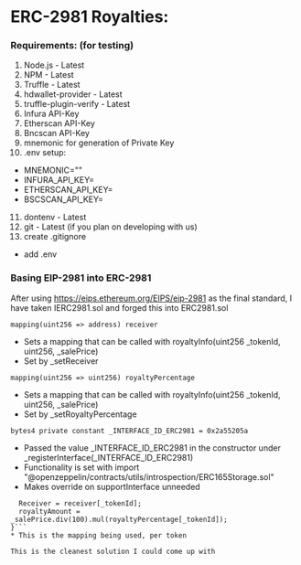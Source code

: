 # ERC-2981 Royalties:
### Requirements: (for testing)
1. Node.js - Latest 
2. NPM - Latest
3. Truffle - Latest
4. hdwallet-provider - Latest
5. truffle-plugin-verify - Latest
6. Infura API-Key
7. Etherscan API-Key
8. Bncscan API-Key
9. mnemonic for generation of Private Key
10. .env setup:
  * MNEMONIC=""
  * INFURA_API_KEY=
  * ETHERSCAN_API_KEY=
  * BSCSCAN_API_KEY=
11. dontenv - Latest
12. git - Latest (if you plan on developing with us)
13. create .gitignore
  * add .env

### Basing EIP-2981 into ERC-2981
After using https://eips.ethereum.org/EIPS/eip-2981 as the final standard, I have taken IERC2981.sol and forged this into ERC2981.sol

```mapping(uint256 => address) receiver```
* Sets a mapping that can be called with royaltyInfo(uint256 _tokenId, uint256, _salePrice)
* Set by _setReceiver

```mapping(uint256 => uint256) royaltyPercentage```
* Sets a mapping that can be called with royaltyInfo(uint256 _tokenId, uint256, _salePrice)
* Set by _setRoyaltyPercentage

```bytes4 private constant _INTERFACE_ID_ERC2981 = 0x2a55205a```
* Passed the value _INTERFACE_ID_ERC2981 in the constructor under _registerInterface(_INTERFACE_ID_ERC2981)
* Functionality is set with import "@openzeppelin/contracts/utils/introspection/ERC165Storage.sol"
* Makes override on supportInterface unneeded

```function royaltyInfo(uint256 _tokenId, uint256 _salePrice) external view override(IERC2981) returns (address Receiver, uint256 royaltyAmount) {
  Receiver = receiver[_tokenId];
  royaltyAmount = _salePrice.div(100).mul(royaltyPercentage[_tokenId]);
}```
* This is the mapping being used, per token

This is the cleanest solution I could come up with
